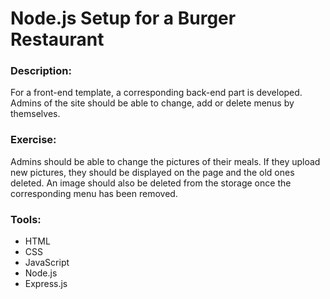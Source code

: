 # Node.js Setup for a Burger Restaurant

### Description:

For a front-end template, a corresponding back-end part is developed. Admins of the site should be able to change, add or delete menus by themselves.

### Exercise:

Admins should be able to change the pictures of their meals. If they upload new pictures, they should be displayed on the page and the old ones deleted. An image should also be deleted from the storage once the corresponding menu has been removed.

### Tools:

-   HTML
-   CSS
-   JavaScript
-   Node.js
-   Express.js
